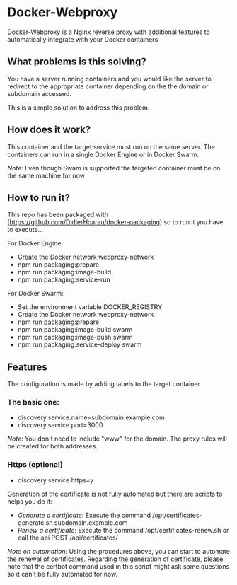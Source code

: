 # Docker-Webproxy

Docker-Webproxy is a Nginx reverse proxy with additional features to automatically integrate with your Docker containers

## What problems is this solving?

You have a server running containers and you would like the server to redirect to the appropriate container depending on the the domain or subdomain accessed.

This is a simple solution to address this problem.

## How does it work?

This container and the target service must run on the same server. The containers can run in a single Docker Engine or in Docker Swarm.

_Note:_ Even though Swam is supported the targeted container must be on the same machine for now

## How to run it?

This repo has been packaged with [https://github.com/DidierHoarau/docker-packaging] so to run it you have to execute...

For Docker Engine:
* Create the Docker network webproxy-network
* npm run packaging:prepare
* npm run packaging:image-build
* npm run packaging:service-run

For Docker Swarm:
* Set the environment variable DOCKER_REGISTRY
* Create the Docker network webproxy-network
* npm run packaging:prepare
* npm run packaging:image-build swarm
* npm run packaging:image-push swarm
* npm run packaging:service-deploy swarm

## Features

The configuration is made by adding labels to the target container

### The basic one:
* discovery.service.name=subdomain.example.com
* discovery.service.port=3000

_Note_: You don't need to include "www" for the domain. The proxy rules will be created for both addresses.

### Https (optional)
* discovery.service.https=y

Generation of the certificate is not fully automated but there are scripts to helps you do it:
* _Generate a certificate_: Execute the command /opt/certificates-generate.sh subdomain.example.com
* _Renew a certificate_: Execute the command /opt/certificates-renew.sh or call the api POST /api/certificates/

_Note on automation_: Using the procedures above, you can start to automate the renewal of certificates. Regarding the generation of certificate, please note that the certbot command used in this script might ask some questions so it can't be fully automated for now.
